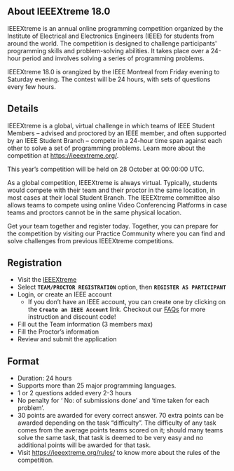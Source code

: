 ## About IEEEXtreme 18.0
IEEEXtreme is an annual online programming competition organized by the Institute of Electrical and Electronics Engineers (IEEE) for students from around the world. The competition is designed to challenge participants' programming skills and problem-solving abilities. It takes place over a 24-hour period and involves solving a series of programming problems.

IEEEXtreme 18.0 is orangized by the IEEE Montreal from Friday evening to Saturday evening.
The contest will be 24 hours, with sets of questions every few hours.

## Details
IEEEXtreme is a global, virtual challenge in which teams of IEEE Student Members – advised and proctored by an IEEE member, and often supported by an IEEE Student Branch – compete in a 24-hour time span against each other to solve a set of programming problems. Learn more about the competition at https://ieeextreme.org/.

This year’s competition will be held on 28 October at 00:00:00 UTC.

As a global competition, IEEEXtreme is always virtual. Typically, students would compete with their team and their proctor in the same location, in most cases at their local Student Branch. The IEEEXtreme committee also allows teams to compete using online Video Conferencing Platforms in case teams and proctors cannot be in the same physical location.

Get your team together and register today. Together, you can prepare for the competition by visiting our Practice Community where you can find and solve challenges from previous IEEEXtreme competitions.

## Registration
- Visit the [IEEEXtreme](https://ieeextreme.org)
- Select **`TEAM/PROCTOR REGISTRATION`** option, then **`REGISTER AS PARTICIPANT`**
- Login, or create an IEEE account
  - If you don’t have an IEEE account, you can create one by clicking on the **`Create an IEEE Account`** link. Checkout our [FAQs](/faq) for more instruction and discount code!
- Fill out the Team information (3 members max)
- Fill the Proctor’s information
- Review and submit the application

## Format
- Duration: 24 hours
- Supports more than 25 major programming languages.
- 1 or 2 questions added every 2-3 hours
- No penalty for ‘ No: of submissions done’ and ‘time taken for each problem’.
- 30 points are awarded for every correct answer. 70 extra points can be awarded depending on the task “difficulty”. The difficulty of any task comes from the average points teams scored on it; should many teams solve the same task, that task is deemed to be very easy and no additional points will be awarded for that task.
- Visit https://ieeextreme.org/rules/ to know more about the rules of the competition.
